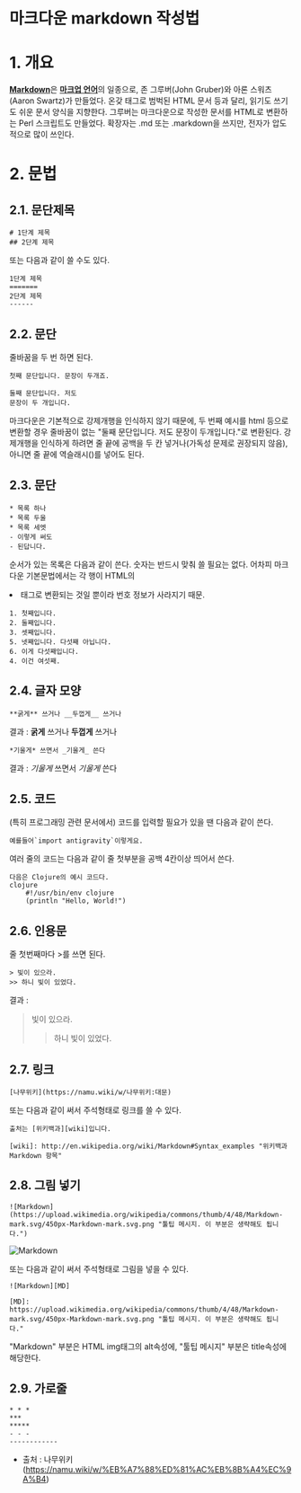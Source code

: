 마크다운 markdown 작성법
======================

# 1. 개요
[**Markdown**](https://namu.wiki/w/%EB%A7%88%ED%81%AC%EB%8B%A4%EC%9A%B4)은 [**마크업 언어**](https://namu.wiki/w/%EB%A7%88%ED%81%AC%EC%97%85%20%EC%96%B8%EC%96%B4)의 일종으로, 존 그루버(John Gruber)와 아론 스워츠(Aaron Swartz)가 만들었다. 온갖 태그로 범벅된 HTML 문서 등과 달리, 읽기도 쓰기도 쉬운 문서 양식을 지향한다. 그루버는 마크다운으로 작성한 문서를 HTML로 변환하는 Perl 스크립트도 만들었다. 확장자는 .md 또는 .markdown을 쓰지만, 전자가 압도적으로 많이 쓰인다.

# 2. 문법
## 2.1. 문단제목
```
# 1단계 제목
## 2단계 제목
```
또는 다음과 같이 쓸 수도 있다.
```
1단계 제목
=======
2단계 제목
------
```
## 2.2. 문단
줄바꿈을 두 번 하면 된다.
```
첫째 문단입니다. 문장이 두개죠.

둘째 문단입니다. 저도
문장이 두 개입니다.
```
마크다운은 기본적으로 강제개행을 인식하지 않기 때문에, 두 번째 예시를 html 등으로 변환할 경우 줄바꿈이 없는 "둘째 문단입니다. 저도 문장이 두개입니다."로 변환된다. 강제개행을 인식하게 하려면 줄 끝에 공백을 두 칸 넣거나(가독성 문제로 권장되지 않음), 아니면 줄 끝에 역슬래시(\)를 넣어도 된다.
## 2.3. 문단
```
* 목록 하나
* 목록 두울
* 목록 세엣
- 이렇게 써도
- 된답니다.
```
순서가 있는 목록은 다음과 같이 쓴다. 숫자는 반드시 맞춰 쓸 필요는 없다. 어차피 마크다운 기본문법에서는 각 행이 HTML의 <li> 태그로 변환되는 것일 뿐이라 번호 정보가 사라지기 때문.
```
1. 첫째입니다.
2. 둘째입니다.
3. 셋째입니다.
5. 넷째입니다. 다섯째 아닙니다.
6. 이게 다섯째입니다.
4. 이건 여섯째.
```
## 2.4. 글자 모양
```
**굵게** 쓰거나 __두껍게__ 쓰거나
```
결과 : **굵게** 쓰거나 __두껍게__ 쓰거나
```
*기울게* 쓰면서 _기울게_ 쓴다
```
결과 : *기울게* 쓰면서 _기울게_ 쓴다
## 2.5. 코드
(특히 프로그래밍 관련 문서에서) 코드를 입력할 필요가 있을 땐 다음과 같이 쓴다.
```
예를들어`import antigravity`이렇게요.
```
여러 줄의 코드는 다음과 같이 줄 첫부분을 공백 4칸이상 띄어서 쓴다.
```
다음은 Clojure의 예시 코드다.
clojure
    #!/usr/bin/env clojure
    (println "Hello, World!")
```
## 2.6. 인용문
줄 첫번째마다 >를 쓰면 된다. 
```
> 빛이 있으라.
>> 하니 빛이 있었다.
```
결과 :
> 빛이 있으라.
>> 하니 빛이 있었다.
## 2.7. 링크
```
[나무위키](https://namu.wiki/w/나무위키:대문)
```
또는 다음과 같이 써서 주석형태로 링크를 쓸 수 있다.
```
출처는 [위키백과][wiki]입니다.

[wiki]: http://en.wikipedia.org/wiki/Markdown#Syntax_examples "위키백과 Markdown 항목"
```
## 2.8. 그림 넣기
```
![Markdown](https://upload.wikimedia.org/wikipedia/commons/thumb/4/48/Markdown-mark.svg/450px-Markdown-mark.svg.png "툴팁 메시지. 이 부분은 생략해도 됩니다.")
```
![Markdown](https://upload.wikimedia.org/wikipedia/commons/thumb/4/48/Markdown-mark.svg/450px-Markdown-mark.svg.png "툴팁 메시지. 이 부분은 생략해도 됩니다.")

또는 다음과 같이 써서 주석형태로 그림을 넣을 수 있다.
```
![Markdown][MD]

[MD]: https://upload.wikimedia.org/wikipedia/commons/thumb/4/48/Markdown-mark.svg/450px-Markdown-mark.svg.png "툴팁 메시지. 이 부분은 생략해도 됩니다."
```
"Markdown" 부분은 HTML img태그의 alt속성에, "툴팁 메시지" 부분은 title속성에 해당한다.
## 2.9. 가로줄
```
* * *
***
*****
- - -
------------
```

* 출처 : 나무위키 (https://namu.wiki/w/%EB%A7%88%ED%81%AC%EB%8B%A4%EC%9A%B4)
